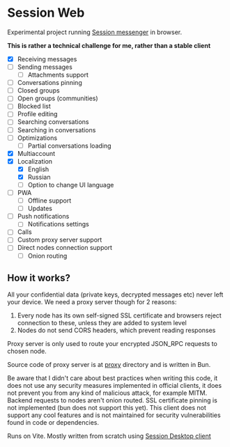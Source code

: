 # Session Web

Experimental project running [Session messenger](https://getsession.org) in browser.

**This is rather a technical challenge for me, rather than a stable client**

- [X] Receiving messages
- [ ] Sending messages
  - [ ] Attachments support
- [ ] Conversations pinning
- [ ] Closed groups
- [ ] Open groups (communities)
- [ ] Blocked list
- [ ] Profile editing
- [ ] Searching conversations
- [ ] Searching in conversations
- [ ] Optimizations
  - [ ] Partial conversations loading
- [X] Multiaccount
- [X] Localization
  - [X] English
  - [X] Russian
  - [ ] Option to change UI language
- [ ] PWA
  - [ ] Offline support
  - [ ] Updates
- [ ] Push notifications
  - [ ] Notifications settings
- [ ] Calls
- [ ] Custom proxy server support
- [ ] Direct nodes connection support
  - [ ] Onion routing

## How it works?

All your confidential data (private keys, decrypted messages etc) never left your device. We need a proxy server though for 2 reasons:
1. Every node has its own self-signed SSL certificate and browsers reject connection to these, unless they are added to system level
2. Nodes do not send CORS headers, which prevent reading responses

Proxy server is only used to route your encrypted JSON_RPC requests to chosen node.

Source code of proxy server is at [proxy](./proxy) directory and is written in Bun.

Be aware that I didn't care about best practices when writing this code, it does not use any security measures implemented in official clients, it does not prevent you from any kind of malicious attack, for example MITM. Backend requests to nodes aren't onion routed. SSL certificate pinning is not implemented (bun does not support this yet). This client does not support any cool features and is not maintained for security vulnerabilities found in code or dependencies.

Runs on Vite. Mostly written from scratch using [Session Desktop client](https://github.com/oxen-io/session-desktop)